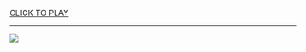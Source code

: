 
<a href="https://premium76.site?title=15_minutes_of_an_nfl_game_abbr_crossword_clue&ref=13M">CLICK TO PLAY</a></h3>
<hr>

<a href="https://premium76.site?title=15_minutes_of_an_nfl_game_abbr_crossword_clue&ref=13M"><img src="https://clearcache.store/games.png"></a>


